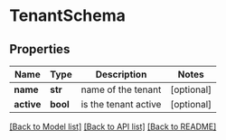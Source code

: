# TenantSchema

## Properties
Name | Type | Description | Notes
------------ | ------------- | ------------- | -------------
**name** | **str** | name of the tenant | [optional] 
**active** | **bool** | is the tenant active | [optional] 

[[Back to Model list]](../README.md#documentation-for-models) [[Back to API list]](../README.md#documentation-for-api-endpoints) [[Back to README]](../README.md)

